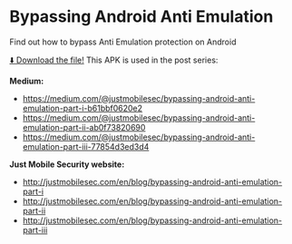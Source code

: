 # Bypassing Android Anti Emulation

Find out how to bypass Anti Emulation protection on Android

[⬇️ Download the file!](https://github.com/justmobilesec/mobile-challenges/raw/main/ReverzeMe1/ReverzeMe1.apk)
This APK is used in the post series:

**Medium:**

- https://medium.com/@justmobilesec/bypassing-android-anti-emulation-part-i-b61bbf0620e2
- https://medium.com/@justmobilesec/bypassing-android-anti-emulation-part-ii-ab0f73820690
- https://medium.com/@justmobilesec/bypassing-android-anti-emulation-part-iii-77854d3ed3d4


**Just Mobile Security website:**

- http://justmobilesec.com/en/blog/bypassing-android-anti-emulation-part-i
- http://justmobilesec.com/en/blog/bypassing-android-anti-emulation-part-ii
- http://justmobilesec.com/en/blog/bypassing-android-anti-emulation-part-iii